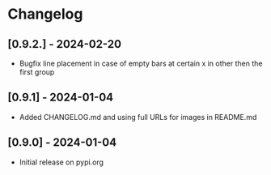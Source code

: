 # Changelog

## [0.9.2.] - 2024-02-20
- Bugfix line placement in case of empty bars at certain x in other then the first group

## [0.9.1] - 2024-01-04
- Added CHANGELOG.md and using full URLs for images in README.md

## [0.9.0] - 2024-01-04
- Initial release on pypi.org